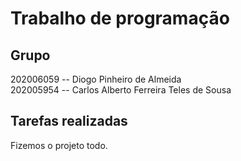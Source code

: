 
# Trabalho de programação

## Grupo

202006059 -- Diogo Pinheiro de Almeida \
202005954 -- Carlos Alberto Ferreira Teles de Sousa

## Tarefas realizadas

Fizemos o projeto todo. 


